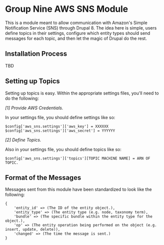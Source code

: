 # Group Nine AWS SNS Module

This is a module meant to allow communication with Amazon's Simple Notification Service (SNS) through Drupal 8. The idea here is simple, users define topics in their settings, configure which entity types should send messages for each topic, and then let the magic of Drupal do the rest.

## Installation Process
TBD

## Setting up Topics 

Setting up topics is easy. Within the appropriate settings files, you'll need to do the following:

*[1] Provide AWS Credentials.*

In your settings file, you should define settings like so:
```
$config['aws_sns.settings']['aws_key'] = XXXXXX
$config['aws_sns.settings']['aws_secret'] = YYYYYY
```

*[2] Define Topics.*

Also in your settings file, you should define topics like so:
```
$config['aws_sns.settings']['topics'][TOPIC MACHINE NAME] = ARN OF TOPIC.
```

## Format of the Messages

Messages sent from this module have been standardized to look like the following:
```
{
    'entity_id' => (The ID of the entity object.),
    'entity_type' => (The entity type (e.g. node, taxonomy term),
    'bundle' => (The specific bundle within the entity type for the object.),
    'op' => (The entity operation being performed on the object (e.g. insert, update, delete)),
    'changed' => (The time the message is sent.)
}
```